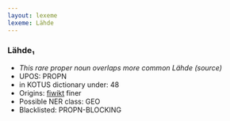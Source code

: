 ```yaml
---
layout: lexeme
lexeme: Lähde
---
```


###  Lähde₁

* _This rare proper noun overlaps more common *Lähde* (source)_
* UPOS:  PROPN
* in KOTUS dictionary under:  48
* Origins: [fiwikt](https://fi.wiktionary.org/wiki/Lähde) finer 
* Possible NER class:  GEO
* Blacklisted:  PROPN-BLOCKING

